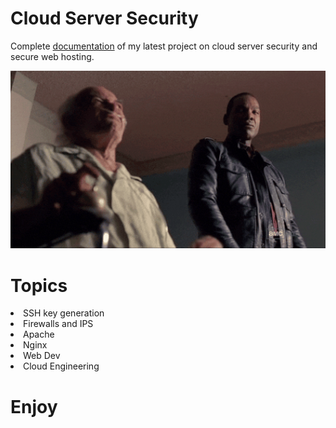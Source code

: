 <h1>Cloud Server Security</h1>

<p>Complete <a href="https://github.com/L101111/stunning-system/blob/main/Cloud_Server_Security_-_Project_1.pdf">documentation</a> of my latest project on cloud server security and secure web hosting.</p>

<img src="https://github.com/L101111/stunning-system/blob/main/giphy.gif" width='600'/>

# Topics
<li>SSH key generation</li>
<li>Firewalls and IPS</li>
<li>Apache</li>
<li>Nginx</li>
<li>Web Dev</li>
<li>Cloud Engineering</li>

# Enjoy

